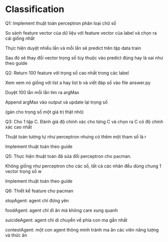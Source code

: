 # Classification
Q1: Implement thuật toán perceptron phân loại chữ số

So sánh feature vector của dữ liệu với feature vector của label và chọn ra cái giống nhất

Thực hiện duyệt nhiều lần và mỗi lần sẽ predict trên tập data train

Sau đó sẽ thay đổi vector trọng số tùy thuộc vào predict đúng hay là sai như theo guide

Q2: Return 100 feature với trọng số cao nhất trong các label

Xem xem nó giống với list a hay list b và viết đáp số vào file answer.py

Duyệt 100 lần mỗi lần tìm ra argMax

Append argMax vào output và update lại trọng số

(gán cho trọng số một giá trị thật nhỏ)

Q3: Cho 1 tập C. Đánh giá độ chính xác cho từng C và chọn ra C có độ chính xác cao nhất

Thuật toán tương tự như perceptron nhưng có thêm một tham số là r

Implement thuật toán theo guide

Q5: Thực hiện thuật toán đã sửa đổi perceptron cho pacman.

Không giống như perceptron cho các số, tất cả các nhãn đều dùng chung 1 vector trọng số w

Implement thuật toán theo guide

Q6: Thiết kế feature cho pacman

stopAgent: agent chỉ đứng yên

foodAgent: agent chỉ đi ăn mà không care xung quanh

suicideAgent: agent chỉ di chuyển về phía con ma gần nhất

contestAgent: một con agent thông minh tránh ma ăn các viên năng lượng và thức ăn
